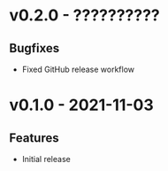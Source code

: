 # v0.2.0 - ??????????
## Bugfixes
- Fixed GitHub release workflow

# v0.1.0 - 2021-11-03
## Features
- Initial release
